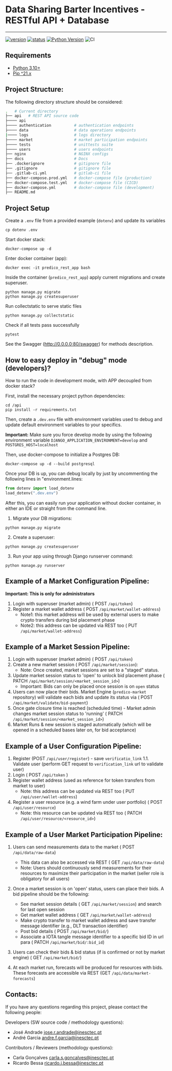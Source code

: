 # Data Sharing Barter Incentives - RESTful API + Database

-----------------------------------------------------

[![version](https://img.shields.io/badge/version-0.0.1-blue.svg)]()
[![status](https://img.shields.io/badge/status-development-yellow.svg)]()
[![Python Version](https://img.shields.io/badge/python-3.12-blue.svg)](https://www.python.org/downloads/release/python-360/)
![CI](https://github.com/CPES-Power-and-Energy-Systems/data-sharing-barter-incentives-rest-api/actions/workflows/main.yml/badge.svg)

## Requirements

* [Python 3.10+](https://www.python.org/downloads/)
* [Pip ^21.x](https://pypi.org/project/pip/)


## Project Structure:

The following directory structure should be considered:

``` bash
.   # Current directory
├── api   # REST API source code
├──── api
├──── authentication          # authentication endpoints
├──── data                    # data operations endpoints
|──── logs                    # logs directory
├──── market                  # market participation endpoints
├──── tests                   # unittests suite
├──── users                   # users endpoints
├── nginx                     # NGINX configs
├── docs                      # Docs
├── .dockerignore             # gitignore file
├── .gitignore                # gitignore file
├── .gitlab-ci.yml            # gitlab-ci file
├── docker-compose.prod.yml   # docker-compose file (production)
├── docker-compose.test.yml   # docker-compose file (CICD)
├── docker-compose.yml        # docker-compose file (development)
├── README.md
```

## Project Setup

Create a `.env` file from a provided example (`dotenv`) and update its variables
```shell
cp dotenv .env
```

Start docker stack:

```shell
docker-compose up -d
```

Enter docker container (app):

```shell
docker exec -it predico_rest_app bash
```

Inside the container (`predico_rest_app`) apply current migrations and create superuser.

```shell
python manage.py migrate
python manage.py createsuperuser
```

Run collectstatic to serve static files
```shell
python manage.py collectstatic
```


Check if all tests pass successfully

```shell
pytest
```

See the Swagger (http://0.0.0.0:80/swagger) for methods description.


## How to easy deploy in "debug" mode (developers)?

How to run the code in development mode, with APP decoupled from docker stack?

First, install the necessary project python dependencies:


```shell
cd /api
pip install -r requirements.txt
```

Then, create a `.dev.env` file with environment variables used to debug and update default environment variables to your specifics.

**Important:** Make sure you force develop mode by using the following environment variable `DJANGO_APPLICATION_ENVIRONMENT=develop` and `POSTGRES_HOST=localhost`


Then, use docker-compose to initialize a Postgres DB:

```shell
docker-compose up -d --build postgresql
```

Once your DB is up, you can debug locally by just by uncommenting the following lines in "environment.lines: 

```python
from dotenv import load_dotenv
load_dotenv(".dev.env")
```

After this, you can easily run your application without docker container, in either an IDE or straight from the command line.

1. Migrate your DB migrations:

```shell
python manage.py migrate
```

2. Create a superuser:

```shell
python manage.py createsuperuser
```

3. Run your app using through Django runserver command:

```shell
python manage.py runserver
```


## Example of a Market Configuration Pipeline:

**Important: This is only for administrators**
1. Login with superuser (market admin) ( POST `/api/token`)
2. Register a market wallet address ( POST `/api/market/wallet-address`)
   * Note1: this market address will be used by external users to make crypto transfers during bid placement phase
   * Note2: this address can be updated via REST too ( PUT `/api/market/wallet-address`)

## Example of a Market Session Pipeline:
1. Login with superuser (market admin) ( POST `/api/token`)
2. Create a new market session ( POST `/api/market/session`):
   * Note: Once created, market sessions are set to a "staged" status.
3. Update market session status to 'open' to unlock bid placement phase ( PATCH `/api/market/session/<market_session_id>`)
   * Important: Bids can only be placed once session is on `open` status
4. Users can now place their bids. Market Engine (`predico-market` repository) will validate each bids and update its status via ( POST `/api/market/validate/bid-payment`)
5. Once gate closure time is reached (scheduled time) - Market admin changes market session status to 'running' ( PATCH `/api/market/session/<market_session_id>`) 
6. Market Runs & new session is staged automatically (which will be opened in a scheduled bases later on, for bid acceptance)

## Example of a User Configuration Pipeline:
1. Register (POST `/api/user/register`) - save `verificatio_link`
   1.1. Validate user (perform GET request to `verification_link` url to validate user)
2. Login ( POST `/api/token` )
3. Register wallet address (used as reference for token transfers from market to user)
   * Note: this address can be updated via REST too ( PUT `/api/user/wallet-address`)
4. Register a user resource (e.g. a wind farm under user portfolio) ( POST `/api/user/resource`)
   * Note: this resource can be updated via REST too ( PATCH `/api/user/resource/<resource_id>`)

## Example of a User Market Participation Pipeline:
1. Users can send measurements data to the market ( POST `/api/data/raw-data`)
   * This data can also be accessed via REST ( GET `/api/data/raw-data`)
   * Note: Users should continuously send measurements for their resources to maximize their participation in the market (seller role is obligatory for all users)

2. Once a market session is on 'open' status, users can place their bids. A bid pipeline should be the following:
   * See market session details ( GET `/api/market/session`) and search for last open session
   * Get market wallet address ( GET `/api/market/wallet-address`)
   * Make crypto transfer to market wallet address and save transfer message identifier (e.g., DLT transaction identifier)
   * Post bid details ( POST `/api/market/bid/`)
   * Associate a IOTA tangle message identifier to a specific bid ID in url para ( PATCH `/api/market/bid/:bid_id`)

3. Users can check their bids & bid status (if is confirmed or not by market engine) ( GET `/api/market/bid/`)

4. At each market run, forecasts will be produced for resources with bids. These forecasts are accessible via REST (GET `/api/data/market-forecasts`)


## Contacts:

If you have any questions regarding this project, please contact the following people:

Developers (SW source code / methodology questions):
  - José Andrade <jose.r.andrade@inesctec.pt>
  - André Garcia <andre.f.garcia@inesctec.pt>

Contributors / Reviewers (methodology questions):
  - Carla Gonçalves <carla.s.goncalves@inesctec.pt>
  - Ricardo Bessa <ricardo.j.bessa@inesctec.pt>
